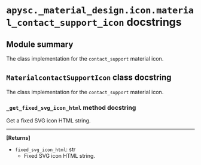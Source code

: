# `apysc._material_design.icon.material_contact_support_icon` docstrings

## Module summary

The class implementation for the `contact_support` material icon.

## `MaterialcontactSupportIcon` class docstring

The class implementation for the `contact_support` material icon.

### `_get_fixed_svg_icon_html` method docstring

Get a fixed SVG icon HTML string.<hr>

**[Returns]**

- `fixed_svg_icon_html`: str
  - Fixed SVG icon HTML string.
